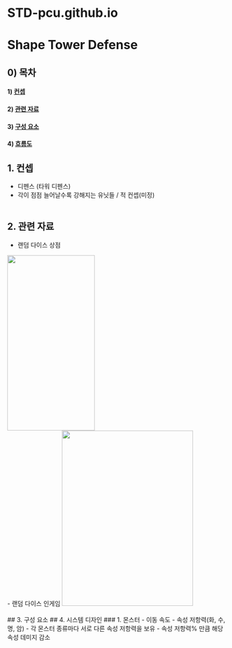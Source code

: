 # STD-pcu.github.io
# Shape Tower Defense

## 0) 목차
#### 1) [컨셉](#컨셉)
#### 2) [관련 자료](#관련_자료)
#### 3) [구성 요소](#구성_요소)
#### 4) [흐름도](#흐름도)

## 1. 컨셉
- 디펜스 (타워 디펜스)
- 각이 점점 늘어날수록 강해지는 유닛들 / 적 컨셉(미정)
<br><br>
## 2. 관련 자료
- 랜덤 다이스 상점
<image controls width="200" height="400" img src="./이미지/store_scene.jpg">
  
<br>
- 랜덤 다이스 인게임
<image controls width="300" height="400" img src="./이미지/battle_scene.png">
<br><br>
## 3. 구성 요소
## 4. 시스템 디자인
### 1. 몬스터
- 이동 속도
- 속성 저항력(화, 수, 명, 암)
- 각 몬스터 종류마다 서로 다른 속성 저항력을 보유
- 속성 저항력% 만큼 해당 속성 데미지 감소
